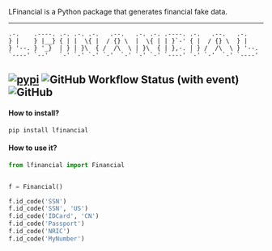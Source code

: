 LFinancial is a Python package that generates financial fake data.

---
```
.-.    .----. .-. .-. .-.   .--.   .-. .-. .----. .-.   .--.   .-.    
} |    } |__} { | |  \{ |  / {} \  |  \{ | | }`-' { |  / {} \  } |    
} '--. } '_}  | } | }\  { /  /\  \ | }\  { | },-. | } /  /\  \ } '--. 
`----' `--'   `-' `-' `-' `-'  `-' `-' `-' `----' `-' `-'  `-' `----' 
```
[![pypi](https://img.shields.io/pypi/v/lfinancial)](https://pypi.org/project/lfinancial/)
![GitHub Workflow Status (with event)](https://img.shields.io/github/actions/workflow/status/LemonLzy/lfinancial/publish.yml)
![GitHub](https://img.shields.io/github/license/LemonLzy/lfinancial)
---

#### How to install?
```shell
pip install lfinancial
```

#### How to use it? 
```python
from lfinancial import Financial


f = Financial()

f.id_code('SSN')
f.id_code('SSN', 'US')
f.id_code('IDCard', 'CN')
f.id_code('Passport')
f.id_code('NRIC')
f.id_code('MyNumber')
```